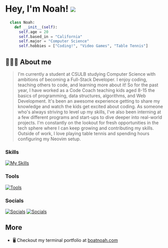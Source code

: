 Hey, I'm Noah! ![](https://user-images.githubusercontent.com/18350557/176309783-0785949b-9127-417c-8b55-ab5a4333674e.gif)
============================================================================================================================
```python
  class Noah:
    def __init__(self):
      self.age = 20
      self.based_in = "California"
      self.major = "Computer Science"
      self.hobbies = ["Coding!", "Video Games", "Table Tennis"]
```

## 👨🏻‍💻 About me

> I'm currently a student at CSULB studying Computer Science with ambitions of becoming a Full-Stack Developer. I enjoy coding, teaching others to code, and learning more about it! So for the past year, I have worked as a Code Coach teaching kids aged 8-15 the basics of programming, data structures, algorithms, and Web Development. It's been an awesome experience getting to share my knowledge and watch the kids get excited about coding. As someone who's always striving to level up my skills, I've also been interning at a few different programs and start-ups to dive deeper into real-world projects. I'm constantly on the lookout for fresh opportunities in the tech sphere where I can keep growing and contributing my skills.
Outside of work, I love playing table tennis and spending hours configuring my Neovim setup.


### Skills

[![My Skills](https://skillicons.dev/icons?i=py,go,js,ts,cpp,html,css,react,nodejs,tailwind)](https://skillicons.dev)

### Tools

[![Tools](https://skillicons.dev/icons?i=neovim,vscode,bash,obsidian,notion,apple)](https://skillicons.dev)

### Socials
[![Socials](https://skillicons.dev/icons?i=linkedin)](https://www.linkedin.com/in/noah-kim-cs/)
[![Socials](https://skillicons.dev/icons?i=gmail)](mailto:noahkimcs@gmail.com)

## More
* 🖥️  Checkout my terminal portfolio at [boatnoah.com](https://www.boatnoah.com/) 
